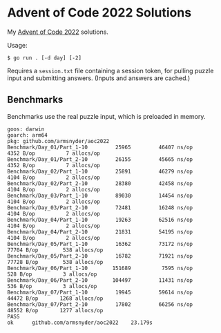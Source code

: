 # Advent of Code 2022 Solutions

My [Advent of Code 2022](https://adventofcode.com/2022) solutions.

Usage:

```
$ go run . [-d day] [-2]
```

Requires a `session.txt` file containing a session token, for pulling puzzle input and submitting
answers. (Inputs and answers are cached.)

## Benchmarks

Benchmarks use the real puzzle input, which is preloaded in memory.

<!-- BEGIN BENCHMARKS -->
```
goos: darwin
goarch: arm64
pkg: github.com/armsnyder/aoc2022
Benchmark/Day_01/Part_1-10  	   25965	     46407 ns/op	    4352 B/op	       7 allocs/op
Benchmark/Day_01/Part_2-10  	   26155	     45665 ns/op	    4352 B/op	       7 allocs/op
Benchmark/Day_02/Part_1-10  	   25891	     46279 ns/op	    4104 B/op	       2 allocs/op
Benchmark/Day_02/Part_2-10  	   28380	     42458 ns/op	    4104 B/op	       2 allocs/op
Benchmark/Day_03/Part_1-10  	   89030	     14454 ns/op	    4104 B/op	       2 allocs/op
Benchmark/Day_03/Part_2-10  	   72481	     16248 ns/op	    4104 B/op	       2 allocs/op
Benchmark/Day_04/Part_1-10  	   19263	     62516 ns/op	    4104 B/op	       2 allocs/op
Benchmark/Day_04/Part_2-10  	   21831	     54195 ns/op	    4104 B/op	       2 allocs/op
Benchmark/Day_05/Part_1-10  	   16362	     73172 ns/op	   77704 B/op	     538 allocs/op
Benchmark/Day_05/Part_2-10  	   16782	     71921 ns/op	   77728 B/op	     538 allocs/op
Benchmark/Day_06/Part_1-10  	  151689	      7595 ns/op	     528 B/op	       3 allocs/op
Benchmark/Day_06/Part_2-10  	  104497	     11431 ns/op	     536 B/op	       3 allocs/op
Benchmark/Day_07/Part_1-10  	   19945	     59614 ns/op	   44472 B/op	    1268 allocs/op
Benchmark/Day_07/Part_2-10  	   17802	     66256 ns/op	   48552 B/op	    1277 allocs/op
PASS
ok  	github.com/armsnyder/aoc2022	23.179s
```
<!-- END BENCHMARKS -->
